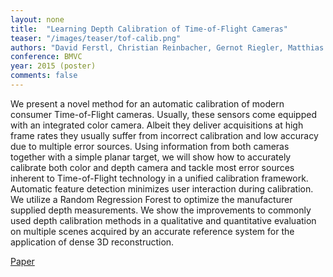 ```yaml
---
layout: none
title:  "Learning Depth Calibration of Time-of-Flight Cameras"
teaser: "/images/teaser/tof-calib.png"
authors: "David Ferstl, Christian Reinbacher, Gernot Riegler, Matthias Rüther, Horst Bischof"
conference: BMVC
year: 2015 (poster)
comments: false
---
```


We present a novel method for an automatic calibration of modern consumer Time-of-Flight cameras. Usually, these sensors come equipped with an integrated color camera. Albeit they deliver acquisitions at high frame rates they usually suffer from incorrect calibration and low accuracy due to multiple error sources. Using information from both cameras together with a simple planar target, we will show how to accurately calibrate both color and depth camera and tackle most error sources inherent to Time-of-Flight technology in a unified calibration framework. Automatic feature detection minimizes user interaction during calibration. We utilize a Random Regression Forest to optimize the manufacturer supplied depth measurements. We show the improvements to commonly used depth calibration methods in a qualitative and quantitative evaluation on multiple scenes acquired by an accurate reference system for the application of dense 3D reconstruction.

[Paper](/papers/tof-calib.pdf)
